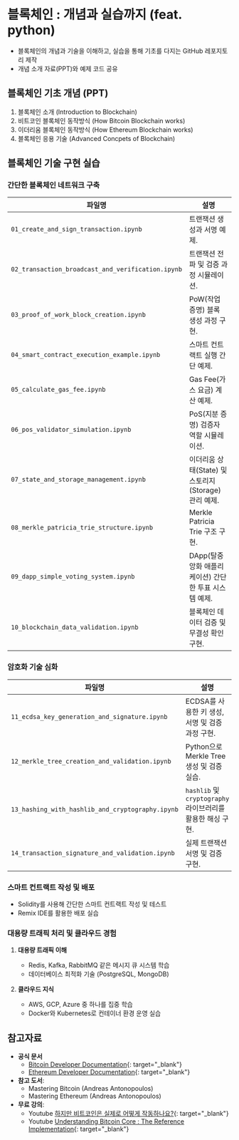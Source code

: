 # 블록체인 : 개념과 실습까지 (feat. python)

- 블록체인의 개념과 기술을 이해하고, 실습을 통해 기초를 다지는 GitHub 레포지토리 제작
- 개념 소개 자료(PPT)와 예제 코드 공유

## 블록체인 기초 개념 (PPT)
1. 블록체인 소개 (Introduction to Blockchain)
1. 비트코인 블록체인 동작방식 (How Bitcoin Blockchain works)
1. 이더리움 블록체인 동작방식 (How Ethereum Blockchain works)
1. 블록체인 응용 기술 (Advanced Concpets of Blockchain)

## 블록체인 기술 구현 실습
### 간단한 블록체인 네트워크 구축
   | **파일명**                                    | **설명**                                              |
   |----------------------------------------------|-------------------------------------------------------|
   | `01_create_and_sign_transaction.ipynb`           | 트랜잭션 생성과 서명 예제.                             |
   | `02_transaction_broadcast_and_verification.ipynb`| 트랜잭션 전파 및 검증 과정 시뮬레이션.                 |
   | `03_proof_of_work_block_creation.ipynb`          | PoW(작업 증명) 블록 생성 과정 구현.                   |
   | `04_smart_contract_execution_example.ipynb`      | 스마트 컨트랙트 실행 간단 예제.                        |
   | `05_calculate_gas_fee.ipynb`                     | Gas Fee(가스 요금) 계산 예제.                         |
   | `06_pos_validator_simulation.ipynb`              | PoS(지분 증명) 검증자 역할 시뮬레이션.                 |
   | `07_state_and_storage_management.ipynb`          | 이더리움 상태(State) 및 스토리지(Storage) 관리 예제.   |
   | `08_merkle_patricia_trie_structure.ipynb`        | Merkle Patricia Trie 구조 구현.                       |
   | `09_dapp_simple_voting_system.ipynb`             | DApp(탈중앙화 애플리케이션) 간단한 투표 시스템 예제.   |
   | `10_blockchain_data_validation.ipynb`            | 블록체인 데이터 검증 및 무결성 확인 구현.              |

### 암호화 기술 심화
   | **파일명**                                      | **설명**                                                  |
   |-------------------------------------------------|----------------------------------------------------------|
   | `11_ecdsa_key_generation_and_signature.ipynb`      | ECDSA를 사용한 키 생성, 서명 및 검증 과정 구현.             |
   | `12_merkle_tree_creation_and_validation.ipynb`     | Python으로 Merkle Tree 생성 및 검증 실습.                  |
   | `13_hashing_with_hashlib_and_cryptography.ipynb`   | `hashlib` 및 `cryptography` 라이브러리를 활용한 해싱 구현.  |
   | `14_transaction_signature_and_validation.ipynb`    | 실제 트랜잭션 서명 및 검증 구현.                           |

### 스마트 컨트랙트 작성 및 배포
   - Solidity를 사용해 간단한 스마트 컨트랙트 작성 및 테스트
   - Remix IDE를 활용한 배포 실습

### 대용량 트래픽 처리 및 클라우드 경험

1. **대용량 트래픽 이해**
   - Redis, Kafka, RabbitMQ 같은 메시지 큐 시스템 학습
   - 데이터베이스 최적화 기술 (PostgreSQL, MongoDB)

1. **클라우드 지식**
   - AWS, GCP, Azure 중 하나를 집중 학습
   - Docker와 Kubernetes로 컨테이너 환경 운영 실습


## 참고자료
- **공식 문서**
   - [Bitcoin Developer Documentation](https://developer.bitcoin.org/){: target="_blank"}
   - [Ethereum Developer Documentation](https://ethereum.org/en/developers/docs/){: target="_blank"}
- **참고 도서**:
   - Mastering Bitcoin (Andreas Antonopoulos)
   - Mastering Ethereum (Andreas Antonopoulos)
- **무료 강의**:
   - Youtube [하지만 비트코인은 실제로 어떻게 작동하나요?](https://www.youtube.com/watch?v=bBC-nXj3Ng4&list=LL&index=10 ){: target="_blank"}
   - Youtube [Understanding Bitcoin Core : The Reference Implementation](https://www.youtube.com/watch?v=wLYdcH37phE){: target="_blank"}